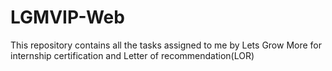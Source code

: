 # LGMVIP-Web
This repository contains all the tasks assigned to me by Lets Grow More for internship certification and Letter of recommendation(LOR)
